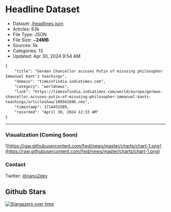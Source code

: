 # Headline Dataset

- Dataset: [/headlines.json](https://raw.githubusercontent.com/fwd/news/master/headlines.json) 
- Articles: 63k
- File Type: JSON
- File Size: ~**24MB**
- Sources: 5k
- Categories: 13
- Updated: Apr 30, 2024 9:54 AM

```
{
    "title": "German Chancellor accuses Putin of misusing philosopher Immanuel Kant's teachings",
    "domain": "timesofindia.indiatimes.com",
    "category": "worldnews",
    "link": "https://timesofindia.indiatimes.com/world/europe/german-chancellor-accuses-putin-of-misusing-philosopher-immanuel-kants-teachings/articleshow/109561696.cms",
    "timestamp": 1714451589,
    "recorded": "April 30, 2024 12:33 AM"
}
```

---

### Visualization (Coming Soon)

![https://raw.githubusercontent.com/fwd/news/master/charts/chart-1.png](https://raw.githubusercontent.com/fwd/news/master/charts/chart-1.png)

### Contact 

Twitter: [@nano2dev](https://twitter.com/nano2dev)

## Github Stars

[![Stargazers over time](https://starchart.cc/fwd/news.svg)](https://starchart.cc/fwd/news)
